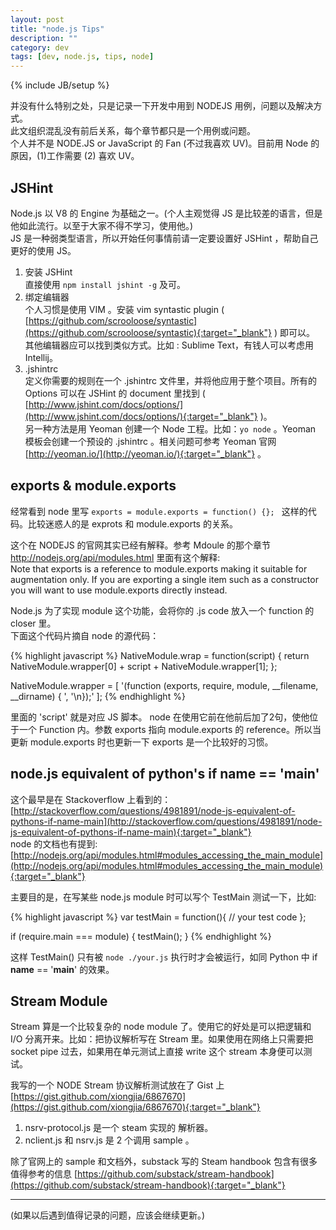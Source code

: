```yaml
---
layout: post
title: "node.js Tips"
description: ""
category: dev
tags: [dev, node.js, tips, node]
---
```

{% include JB/setup %}

并没有什么特别之处，只是记录一下开发中用到 NODEJS 用例，问题以及解决方式。  
此文组织混乱没有前后关系，每个章节都只是一个用例或问题。  
个人并不是 NODE.JS or JavaScript 的 Fan (不过我喜欢 UV)。目前用 Node 的原因，(1)工作需要 (2) 喜欢 UV。

## JSHint
Node.js 以 V8 的 Engine 为基础之一。(个人主观觉得 JS 是比较差的语言，但是他如此流行。以至于大家不得不学习，使用他。)  
JS 是一种弱类型语言，所以开始任何事情前请一定要设置好 JSHint ，帮助自己更好的使用 JS。  

1. 安装 JSHint  
 直接使用 `npm install jshint -g` 及可。  
2. 绑定编辑器   
 个人习惯是使用 VIM 。安装 vim syntastic plugin ( [https://github.com/scrooloose/syntastic](https://github.com/scrooloose/syntastic){:target="_blank"} ) 即可以。  
 其他编辑器应可以找到类似方式。比如 : Sublime Text，有钱人可以考虑用 Intellij。  
3. .jshintrc  
 定义你需要的规则在一个 .jshintrc 文件里，并将他应用于整个项目。所有的 Options 可以在 JSHint 的 document 里找到 ( [http://www.jshint.com/docs/options/](http://www.jshint.com/docs/options/){:target="_blank"} )。    
 另一种方法是用 Yeoman 创建一个 Node 工程。比如：`yo node` 。Yeoman 模板会创建一个预设的 .jshintrc 。相关问题可参考 Yeoman 官网 [http://yeoman.io/](http://yeoman.io/){:target="_blank"} 。  

## exports & module.exports  
经常看到 node 里写 `exports = module.exports = function() {}; ` 这样的代码。比较迷惑人的是 exprots 和 module.exports 的关系。  

这个在 NODEJS 的官网其实已经有解释。参考 Mdoule 的那个章节 http://nodejs.org/api/modules.html 里面有这个解释:  
Note that exports is a reference to module.exports making it suitable for augmentation only. If you are exporting a single item such as a constructor you will want to use module.exports directly instead.  

Node.js 为了实现 module 这个功能，会将你的 .js code 放入一个 function 的 closer 里。   
下面这个代码片摘自 node 的源代码：  

{% highlight javascript %}
  NativeModule.wrap = function(script) {
    return NativeModule.wrapper[0] + script + NativeModule.wrapper[1];
  };

  NativeModule.wrapper = [
    '(function (exports, require, module, __filename, __dirname) { ',
    '\n});'
  ];
{% endhighlight %}

里面的 'script' 就是对应 JS 脚本。 node 在使用它前在他前后加了2句，使他位于一个 Function 内。参数 exports 指向 module.exports 的 reference。所以当更新 module.exports 时也更新一下 exports 是一个比较好的习惯。


## node.js equivalent of python's if __name__ == '__main__'  
这个最早是在 Stackoverflow 上看到的：[http://stackoverflow.com/questions/4981891/node-js-equivalent-of-pythons-if-name-main](http://stackoverflow.com/questions/4981891/node-js-equivalent-of-pythons-if-name-main){:target="_blank"}   
node 的文档也有提到: [http://nodejs.org/api/modules.html#modules_accessing_the_main_module](http://nodejs.org/api/modules.html#modules_accessing_the_main_module){:target="_blank"}  

主要目的是，在写某些 node.js module 时可以写个 TestMain 测试一下，比如:

{% highlight javascript %} 
var testMain = function(){
    // your test code
};

if (require.main === module) {
    testMain();
}
{% endhighlight %}

这样 TestMain() 只有被 `node ./your.js` 执行时才会被运行，如同 Python 中 if __name__ == '__main__' 的效果。 

## Stream Module  
Stream 算是一个比较复杂的 node module 了。使用它的好处是可以把逻辑和 I/O 分离开来。比如：把协议解析写在 Stream 里。如果使用在网络上只需要把 socket pipe 过去，如果用在单元测试上直接 write 这个 stream 本身便可以测试。  

我写的一个 NODE Stream 协议解析测试放在了 Gist 上 [https://gist.github.com/xiongjia/6867670](https://gist.github.com/xiongjia/6867670){:target="_blank"}    

1. nsrv-protocol.js 是一个 steam 实现的 解析器。    
2. nclient.js 和 nsrv.js 是 2 个调用 sample 。    

除了官网上的 sample 和文档外，substack 写的 Steam handbook 包含有很多值得参考的信息 [https://github.com/substack/stream-handbook](https://github.com/substack/stream-handbook){:target="_blank"}



---  
(如果以后遇到值得记录的问题，应该会继续更新。)


